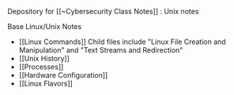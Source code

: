 
Depository for [[~Cybersecurity Class Notes]] : Unix notes

Base Linux/Unix Notes
- [[Linux Commands]]
	Child files include "Linux File Creation and Manipulation" and "Text Streams and Redirection"
- [[Unix History]]
- [[Processes]] 
- [[Hardware Configuration]]
- [[Linux Flavors]]

